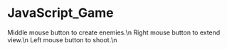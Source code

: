 # JavaScript_Game
Middle mouse button to create enemies.\n
Right mouse button to extend view.\n
Left mouse button to shoot.\n
